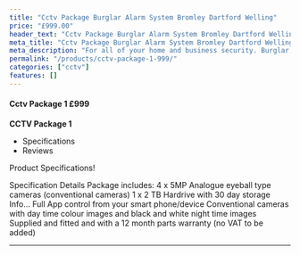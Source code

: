 ```yaml
---
title: "Cctv Package Burglar Alarm System Bromley Dartford Welling"
price: "£999.00"
header_text: "Cctv Package Burglar Alarm System Bromley Dartford Welling"
meta_title: "Cctv Package Burglar Alarm System Bromley Dartford Welling"
meta_description: "For all of your home and business security. Burglar Alarm Servicing, Burglar Alarm Installation, Alarm Battery and CCTV. Call 020 8302 4065"
permalink: "/products/cctv-package-1-999/"
categories: ["cctv"]
features: []
---
```


#### Cctv Package 1 £999

**CCTV Package 1**

-   Specifications
-   Reviews

Product Specifications!

  Specification        Details
  Package includes:    4 x 5MP Analogue eyeball type cameras (conventional cameras)
                       1 x 2 TB Hardrive with 30 day storage
  Info\...             Full App control from your smart phone/device
                       Conventional cameras with day time colour images and black and white night time images
                       Supplied and fitted and with a 12 month parts warranty (no VAT to be added)
  -------------------- ----------------------------------------------------------------------------------------